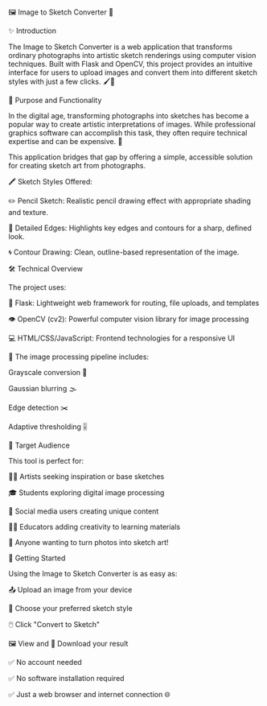 🖼️ Image to Sketch Converter 🎨


✨ Introduction

The Image to Sketch Converter is a web application that transforms ordinary photographs into artistic sketch renderings using computer vision techniques. Built with Flask and OpenCV, this project provides an intuitive interface for users to upload images and convert them into different sketch styles with just a few clicks. 🖌️🧠

🎯 Purpose and Functionality

In the digital age, transforming photographs into sketches has become a popular way to create artistic interpretations of images. While professional graphics software can accomplish this task, they often require technical expertise and can be expensive. 💸

This application bridges that gap by offering a simple, accessible solution for creating sketch art from photographs. 



🖍️ Sketch Styles Offered:

✏️ Pencil Sketch: Realistic pencil drawing effect with appropriate shading and texture.

🧾 Detailed Edges: Highlights key edges and contours for a sharp, defined look.

🌀 Contour Drawing: Clean, outline-based representation of the image.



🛠️ Technical Overview

The project uses:

🧩 Flask: Lightweight web framework for routing, file uploads, and templates

👁️ OpenCV (cv2): Powerful computer vision library for image processing

💻 HTML/CSS/JavaScript: Frontend technologies for a responsive UI



🔬 The image processing pipeline includes:



Grayscale conversion 🖤

Gaussian blurring 🌫️

Edge detection ✂️

Adaptive thresholding 🎚️


👥 Target Audience



This tool is perfect for:

🧑‍🎨 Artists seeking inspiration or base sketches

🎓 Students exploring digital image processing

📱 Social media users creating unique content

👩‍🏫 Educators adding creativity to learning materials

🤳 Anyone wanting to turn photos into sketch art!



🚀 Getting Started


Using the Image to Sketch Converter is as easy as:

📤 Upload an image from your device

🎨 Choose your preferred sketch style

🖱️ Click "Convert to Sketch"

🖼️ View and 💾 Download your result



✅ No account needed

✅ No software installation required

✅ Just a web browser and internet connection 🌐
